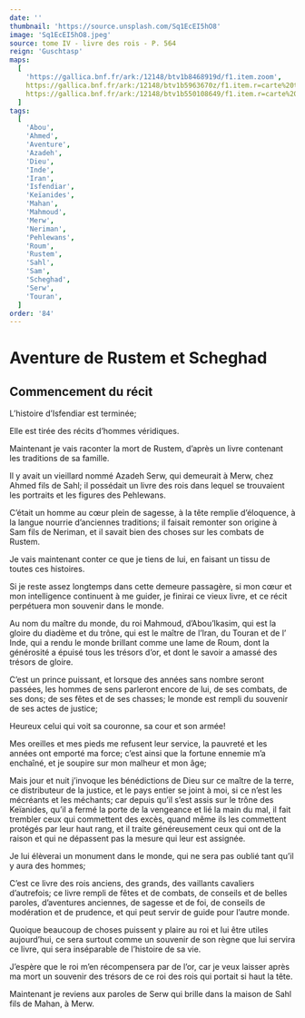 ```yaml
---
date: ''
thumbnail: 'https://source.unsplash.com/Sq1EcEI5hO8'
image: 'Sq1EcEI5hO8.jpeg'
source: tome IV - livre des rois - P. 564
reign: 'Guschtasp'
maps:
  [
    'https://gallica.bnf.fr/ark:/12148/btv1b8468919d/f1.item.zoom',
    https://gallica.bnf.fr/ark:/12148/btv1b5963670z/f1.item.r=carte%20touran.zoom,
    https://gallica.bnf.fr/ark:/12148/btv1b550108649/f1.item.r=carte%20touran.zoom,
  ]
tags:
  [
    'Abou',
    'Ahmed',
    'Aventure',
    'Azadeh',
    'Dieu',
    'Inde',
    'Iran',
    'Isfendiar',
    'Keïanides',
    'Mahan',
    'Mahmoud',
    'Merw',
    'Neriman',
    'Pehlewans',
    'Roum',
    'Rustem',
    'Sahl',
    'Sam',
    'Scheghad',
    'Serw',
    'Touran',
  ]
order: '84'
---
```


# Aventure de Rustem et Scheghad

## Commencement du récit

L’histoire d’Isfendiar est terminée;

Elle est tirée des récits d’hommes véridiques.

Maintenant je vais raconter la mort de Rustem, d’après un livre contenant les traditions de sa famille.

Il y avait un vieillard nommé Azadeh Serw, qui demeurait à Merw, chez Ahmed fils de Sahl; il possédait un livre des rois dans lequel se trouvaient les portraits et les figures des Pehlewans.

C’était un homme au cœur plein de sagesse, à la tête remplie d’éloquence, à la langue nourrie d’anciennes traditions; il faisait remonter son origine à Sam fils de Neriman, et il savait bien des choses sur les combats de Rustem.

Je vais maintenant conter ce que je tiens de lui, en faisant un tissu de toutes ces histoires.

Si je reste assez longtemps dans cette demeure passagère, si mon cœur et mon intelligence continuent à me guider, je finirai ce vieux livre, et ce récit perpétuera mon souvenir dans le monde.

Au nom du maître du monde, du roi Mahmoud, d’Abou’lkasim, qui est la gloire du diadème et du trône, qui est le maître de l’Iran, du Touran et de l’ Inde, qui a rendu le monde brillant comme une lame de Roum, dont la générosité a épuisé tous les trésors d’or, et dont le savoir a amassé des trésors de gloire.

C’est un prince puissant, et lorsque des années sans nombre seront passées, les hommes de sens parleront encore de lui, de ses combats, de ses dons; de ses fêtes et de ses chasses; le monde est rempli du souvenir de ses actes de justice;

Heureux celui qui voit sa couronne, sa cour et son armée!

Mes oreilles et mes pieds me refusent leur service, la pauvreté et les années ont emporté ma force; c’est ainsi que la fortune ennemie m’a enchaîné, et je soupire sur mon malheur et mon âge;

Mais jour et nuit j’invoque les bénédictions de Dieu sur ce maître de la terre, ce distributeur de la justice, et le pays entier se joint à moi, si ce n’est les mécréants et les méchants; car depuis qu’il s’est assis sur le trône des Keïanides, qu’il a fermé la porte de la vengeance et lié la main du mal, il fait trembler ceux qui commettent des excès, quand même ils les commettent protégés par leur haut rang, et il traite généreusement ceux qui ont de la raison et qui ne dépassent pas la mesure qui leur est assignée.

Je lui élèverai un monument dans le monde, qui ne sera pas oublié tant qu’il y aura des hommes;

C’est ce livre des rois anciens, des grands, des vaillants cavaliers d’autrefois; ce livre rempli de fêtes et de combats, de conseils et de belles paroles, d’aventures anciennes, de sagesse et de foi, de conseils de modération et de prudence, et qui peut servir de guide pour l’autre monde.

Quoique beaucoup de choses puissent y plaire au roi et lui être utiles aujourd’hui, ce sera surtout comme un souvenir de son règne que lui servira ce livre, qui sera inséparable de l’histoire de sa vie.

J’espère que le roi m’en récompensera par de l’or, car je veux laisser après ma mort un souvenir des trésors de ce roi des rois qui portait si haut la tête.

Maintenant je reviens aux paroles de Serw qui brille dans la maison de Sahl fils de Mahan, à Merw.
